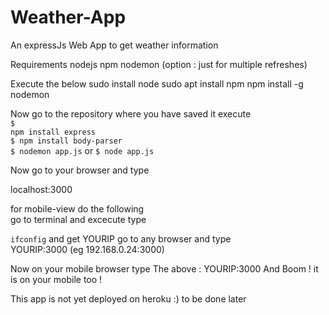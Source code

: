 # Weather-App
An expressJs Web App to get weather information

Requirements 
nodejs 
npm
nodemon (option : just for multiple refreshes) 

Execute the below 
sudo install node 
sudo apt install npm 
npm install -g nodemon

Now go to the repository where you have saved it execute 
<br>
<code>$ npm install express</code>
<br>
<code>$ npm install body-parser</code>
<br>
<code>$ nodemon app.js</code> or <code>$ node app.js</code>


Now go to your browser and type

localhost:3000 

for mobile-view do the following  
go to terminal and excecute type 

<code>ifconfig</code>
and get YOURIP
go to any browser and type  
YOURIP:3000 
(eg 192.168.0.24:3000)

Now on your mobile browser type The above : YOURIP:3000 
And Boom ! it is on your mobile too !

This app is not yet deployed on heroku :) 
to be done later
